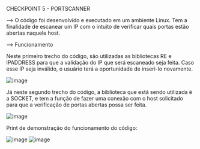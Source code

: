 CHECKPOINT 5 - PORTSCANNER

--> O código foi desenvolvido e executado em um ambiente Linux.
    Tem a finalidade de escanear um IP com o intuito de verificar quais portas estão abertas naquele host.
    
--> Funcionamento

Neste primeiro trecho do código, são utilizadas as bibliotecas RE e IPADDRESS para que a validação do IP que será escaneado seja feita. Caso esse IP seja inválido, o usuário terá a oportunidade de inseri-lo novamente.

![image](https://user-images.githubusercontent.com/83794673/137901584-820df9db-43cd-4114-be9a-068591c4c1eb.png)

Já neste segundo trecho do código, a biblioteca que está sendo utilizada é a SOCKET, e tem a função de fazer uma conexão com o host solicitado para que a verificação de portas abertas possa ser feita.

![image](https://user-images.githubusercontent.com/83794673/137902683-75df1034-3fae-49ce-892b-1b10d66cfe86.png)

Print de demonstração do funcionamento do código:

![image](https://user-images.githubusercontent.com/83794673/137903596-60f19d58-60fb-4527-8786-ead6f7c8dbdd.png)
![image](https://user-images.githubusercontent.com/83794673/137904094-8beb1071-9adc-4478-b566-3037598ca406.png)


